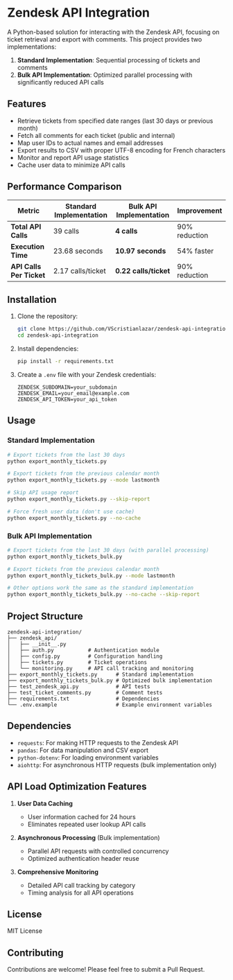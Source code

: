 # Zendesk API Integration

A Python-based solution for interacting with the Zendesk API, focusing on ticket retrieval and export with comments. This project provides two implementations:

1. **Standard Implementation**: Sequential processing of tickets and comments
2. **Bulk API Implementation**: Optimized parallel processing with significantly reduced API calls

## Features

- Retrieve tickets from specified date ranges (last 30 days or previous month)
- Fetch all comments for each ticket (public and internal)
- Map user IDs to actual names and email addresses
- Export results to CSV with proper UTF-8 encoding for French characters
- Monitor and report API usage statistics
- Cache user data to minimize API calls

## Performance Comparison

| Metric | Standard Implementation | Bulk API Implementation | Improvement |
|--------|----------------|----------------|-------------|
| **Total API Calls** | 39 calls | **4 calls** | 90% reduction |
| **Execution Time** | 23.68 seconds | **10.97 seconds** | 54% faster |
| **API Calls Per Ticket** | 2.17 calls/ticket | **0.22 calls/ticket** | 90% reduction |

## Installation

1. Clone the repository:
   ```bash
   git clone https://github.com/VScristianlazar/zendesk-api-integration.git
   cd zendesk-api-integration
   ```

2. Install dependencies:
   ```bash
   pip install -r requirements.txt
   ```

3. Create a `.env` file with your Zendesk credentials:
   ```
   ZENDESK_SUBDOMAIN=your_subdomain
   ZENDESK_EMAIL=your_email@example.com
   ZENDESK_API_TOKEN=your_api_token
   ```

## Usage

### Standard Implementation

```bash
# Export tickets from the last 30 days
python export_monthly_tickets.py

# Export tickets from the previous calendar month
python export_monthly_tickets.py --mode lastmonth

# Skip API usage report
python export_monthly_tickets.py --skip-report

# Force fresh user data (don't use cache)
python export_monthly_tickets.py --no-cache
```

### Bulk API Implementation

```bash
# Export tickets from the last 30 days (with parallel processing)
python export_monthly_tickets_bulk.py

# Export tickets from the previous calendar month
python export_monthly_tickets_bulk.py --mode lastmonth

# Other options work the same as the standard implementation
python export_monthly_tickets_bulk.py --no-cache --skip-report
```

## Project Structure

```
zendesk-api-integration/
├── zendesk_api/
│   ├── __init__.py
│   ├── auth.py           # Authentication module
│   ├── config.py         # Configuration handling
│   ├── tickets.py        # Ticket operations
│   └── monitoring.py     # API call tracking and monitoring
├── export_monthly_tickets.py      # Standard implementation
├── export_monthly_tickets_bulk.py # Optimized bulk implementation
├── test_zendesk_api.py            # API tests
├── test_ticket_comments.py        # Comment tests
├── requirements.txt               # Dependencies
└── .env.example                   # Example environment variables
```

## Dependencies

- `requests`: For making HTTP requests to the Zendesk API
- `pandas`: For data manipulation and CSV export
- `python-dotenv`: For loading environment variables
- `aiohttp`: For asynchronous HTTP requests (bulk implementation only)

## API Load Optimization Features

1. **User Data Caching**
   - User information cached for 24 hours
   - Eliminates repeated user lookup API calls

2. **Asynchronous Processing** (Bulk implementation)
   - Parallel API requests with controlled concurrency
   - Optimized authentication header reuse

3. **Comprehensive Monitoring**
   - Detailed API call tracking by category
   - Timing analysis for all API operations

## License

MIT License

## Contributing

Contributions are welcome! Please feel free to submit a Pull Request.